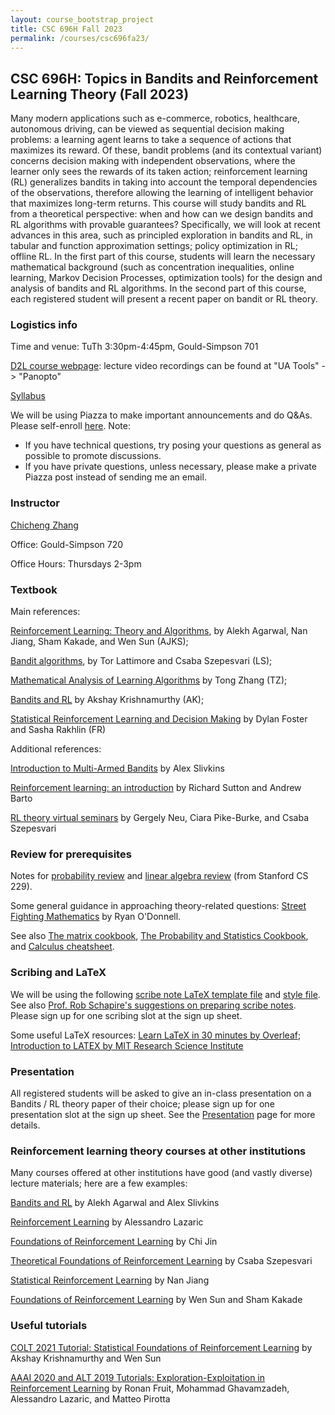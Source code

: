 ```yaml
---
layout: course_bootstrap_project
title: CSC 696H Fall 2023
permalink: /courses/csc696fa23/
---
```



## CSC 696H: Topics in Bandits and Reinforcement Learning Theory (Fall 2023)

Many modern applications such as e-commerce, robotics, healthcare, autonomous driving, can be viewed as sequential decision making problems: 
a learning agent learns to take a sequence of actions that maximizes its reward. Of these, bandit problems (and its contextual variant) concerns decision 
making with independent observations, where the learner only sees the rewards of its taken action; 
reinforcement learning (RL) generalizes bandits in taking into account the temporal dependencies of the observations, 
therefore allowing the learning of intelligent behavior that maximizes long-term returns. 
This course will study bandits and RL from a theoretical perspective: when and how can we design bandits and RL algorithms 
with provable guarantees? Specifically, we will look at recent advances in this area, such as principled exploration in bandits and RL, 
in tabular and function approximation settings; policy optimization in RL; offline RL. In the first part of this course, 
students will learn the necessary mathematical background (such as concentration inequalities, online learning, 
Markov Decision Processes, optimization tools) for the design and analysis of bandits and RL algorithms. 
In the second part of this course, each registered student will present a recent paper on bandit or RL theory. 

### Logistics info

Time and venue: TuTh 3:30pm-4:45pm, Gould-Simpson 701

[D2L course webpage](https://d2l.arizona.edu/d2l/home/1356552): lecture video recordings can be found at "UA Tools" -> "Panopto"

[Syllabus](syllabus.pdf)

We will be using Piazza to make important announcements and do Q&As. Please self-enroll [here](https://piazza.com/arizona/fall2023/csc696h). Note:

* If you have technical questions, try posing your questions as general as possible to promote discussions.
* If you have private questions, unless necessary, please make a private Piazza post instead of sending me an email. 

### Instructor

[Chicheng Zhang](https://zcc1307.github.io/)

Office: Gould-Simpson 720

Office Hours: Thursdays 2-3pm

### Textbook

Main references:

[Reinforcement Learning: Theory and Algorithms](https://rltheorybook.github.io/rltheorybook_AJKS.pdf), by Alekh Agarwal, Nan Jiang, Sham Kakade, and Wen Sun (AJKS);

[Bandit algorithms](https://tor-lattimore.com/downloads/book/book.pdf), by Tor Lattimore and Csaba Szepesvari (LS);

[Mathematical Analysis of Learning Algorithms](https://tongzhang-ml.org/lt-book.html) by Tong Zhang (TZ); 

[Bandits and RL](https://people.cs.umass.edu/~akshay/courses/coms6998-11/index.html) by Akshay Krishnamurthy (AK);

[Statistical Reinforcement Learning and Decision Making](https://www.mit.edu/~rakhlin/course-decision-making.html) by Dylan Foster and Sasha Rakhlin (FR)

Additional references:

[Introduction to Multi-Armed Bandits](https://arxiv.org/pdf/1904.07272.pdf) by Alex Slivkins

[Reinforcement learning: an introduction](https://www.andrew.cmu.edu/course/10-703/textbook/BartoSutton.pdf) by Richard Sutton and Andrew Barto

[RL theory virtual seminars](https://sites.google.com/view/rltheoryseminars/home) by Gergely Neu, Ciara Pike-Burke, and Csaba Szepesvari

### Review for prerequisites

Notes for
[probability review](http://cs229.stanford.edu/section/cs229-prob.pdf) 
and [linear algebra review](http://cs229.stanford.edu/section/cs229-linalg.pdf)
(from Stanford CS 229).

Some general guidance in approaching theory-related questions: 
[Street Fighting Mathematics](https://www.youtube.com/watch?v=qP4XEZ54eSc&list=PLm3J0oaFux3ZYpFLwwrlv_EHH9wtH6pnX&index=3) 
by Ryan O'Donnell. 

See also [The matrix cookbook](https://www.math.uwaterloo.ca/~hwolkowi/matrixcookbook.pdf), 
[The Probability and Statistics Cookbook](http://statistics.zone/), 
and [Calculus cheatsheet](https://tutorial.math.lamar.edu/pdf/calculus_cheat_sheet_all.pdf).

### Scribing and LaTeX
We will be using the following [scribe note LaTeX template file](scribe_template.tex) and [style file](definitions.sty). 
See also [Prof. Rob Schapire's suggestions on preparing scribe notes](https://www.cs.princeton.edu/courses/archive/spring19/cos511/scribeinfo.html). 
Please sign up for one scribing slot at the sign up sheet.

Some useful LaTeX resources: [Learn LaTeX in 30 minutes by Overleaf](https://www.overleaf.com/learn/latex/Learn_LaTeX_in_30_minutes#Adding_math_to_LaTeX); [Introduction to LATEX by MIT Research Science Institute](http://web.mit.edu/rsi/www/pdfs/new-latex.pdf)


### Presentation 
All registered students will be asked to give an in-class presentation on a 
Bandits / RL theory paper of their choice; please sign up for one presentation 
slot at the sign up sheet. See the [Presentation](presentation.html) page for more details.

### Reinforcement learning theory courses at other institutions

Many courses offered at other institutions have good (and vastly diverse) lecture materials; here are a few examples:

[Bandits and RL](http://alekhagarwal.net/bandits_and_rl/) by Alekh Agarwal and Alex Slivkins

[Reinforcement Learning](http://chercheurs.lille.inria.fr/~lazaric/Webpage/MVA-RL_Course16.html) by Alessandro Lazaric

[Foundations of Reinforcement Learning](https://sites.google.com/view/cjin/ele524) by Chi Jin

[Theoretical Foundations of Reinforcement Learning](https://rltheory.github.io/pages/lectures/) by Csaba Szepesvari

[Statistical Reinforcement Learning](https://nanjiang.cs.illinois.edu/cs598/) by Nan Jiang

[Foundations of Reinforcement Learning](https://wensun.github.io/CS6789.html) by Wen Sun and Sham Kakade


### Useful tutorials

[COLT 2021 Tutorial: Statistical Foundations of Reinforcement Learning](https://rltheorybook.github.io/colt21tutorial) by Akshay Krishnamurthy and Wen Sun

[AAAI 2020 and ALT 2019 Tutorials: Exploration-Exploitation in Reinforcement Learning](https://rlgammazero.github.io/) by Ronan Fruit, Mohammad Ghavamzadeh, Alessandro Lazaric, and Matteo Pirotta
